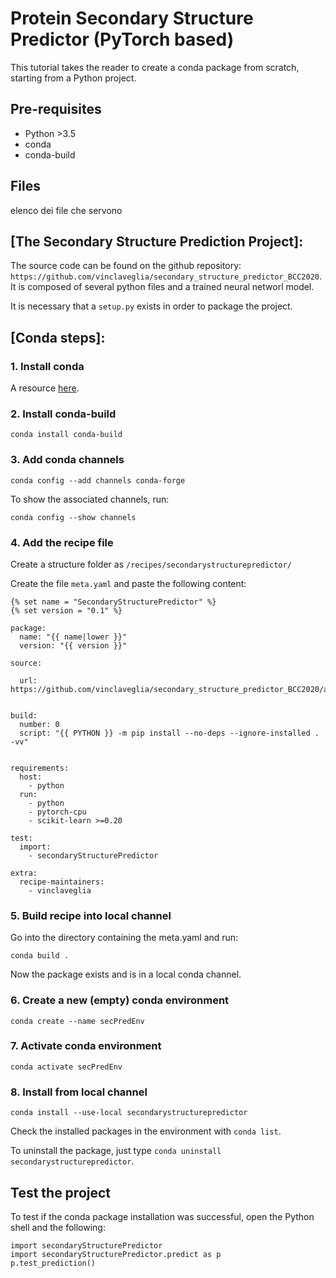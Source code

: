 # Protein Secondary Structure Predictor (PyTorch based)
This tutorial takes the reader to create a conda package from scratch, starting from a Python project.

## Pre-requisites
- Python >3.5
- conda
- conda-build

## Files
elenco dei file che servono

## [The Secondary Structure Prediction Project]:

The source code can be found on the github repository: `https://github.com/vinclaveglia/secondary_structure_predictor_BCC2020`.
It is composed of several python files and a trained neural networl model.

It is necessary that a `setup.py` exists in order to package the project.


## [Conda steps]:
### 1. Install conda
A resource [here](https://docs.conda.io/projects/conda/en/latest/user-guide/install/index.html).

### 2. Install conda-build
```
conda install conda-build
```
### 3. Add conda channels
```
conda config --add channels conda-forge
```
To show the associated channels, run:
```
conda config --show channels
```
### 4. Add the recipe file
Create a structure folder as `/recipes/secondarystructurepredictor/`

Create the file `meta.yaml` and paste the following content:

```
{% set name = "SecondaryStructurePredictor" %}
{% set version = "0.1" %}

package:
  name: "{{ name|lower }}"
  version: "{{ version }}"

source:

  url: https://github.com/vinclaveglia/secondary_structure_predictor_BCC2020/archive/master.tar.gz
  

build:
  number: 0
  script: "{{ PYTHON }} -m pip install --no-deps --ignore-installed . -vv"


requirements:
  host:
    - python
  run:
    - python
    - pytorch-cpu
    - scikit-learn >=0.20

test:
  import:
    - secondaryStructurePredictor

extra:
  recipe-maintainers:
    - vinclaveglia
```


### 5. Build recipe into local channel
Go into the directory containing the meta.yaml and run:
```
conda build .
```
Now the package exists and is in a local conda channel.

### 6. Create a new (empty) conda environment
```
conda create --name secPredEnv
```

### 7. Activate conda environment
```
conda activate secPredEnv
```


### 8. Install from local channel
```
conda install --use-local secondarystructurepredictor
```
Check the installed packages in the environment with `conda list`.

To uninstall the package, just type `conda uninstall secondarystructurepredictor`.

## Test the project
To test if the conda package installation was successful, open the Python shell and the following:
```
import secondaryStructurePredictor
import secondaryStructurePredictor.predict as p
p.test_prediction()
```
